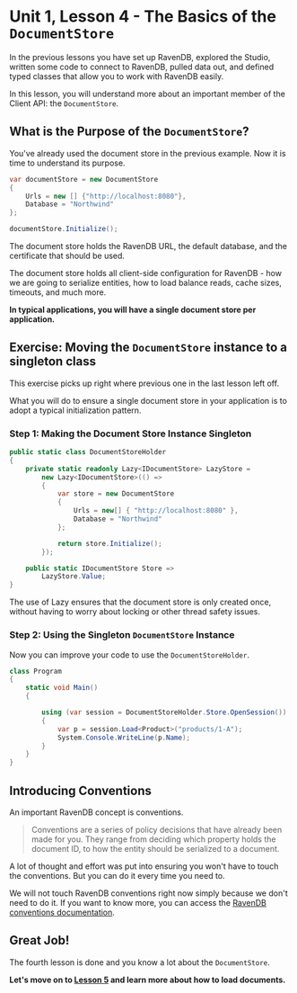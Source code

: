 # Unit 1, Lesson 4 - The Basics of the `DocumentStore`

In the previous lessons you have set up RavenDB, explored the Studio, written
some code to connect to RavenDB, pulled data out, and defined typed classes
that allow you to work with RavenDB easily.

In this lesson, you will understand more about an important member of the Client API:
the `DocumentStore`.

## What is the Purpose of the `DocumentStore`?

You've already used the document store in the previous example. Now it is time
to understand its purpose.

````csharp
var documentStore = new DocumentStore
{ 
    Urls = new [] {"http://localhost:8080"},
    Database = "Northwind"
};

documentStore.Initialize();
````

The document store holds the RavenDB URL, the default database, and the certificate
that should be used.

The document store holds all client-side configuration for RavenDB - how we are
going to serialize entities, how to load balance reads, cache sizes, timeouts, 
and much more.

**In typical applications, you will have a single document store per application.**

## Exercise: Moving the `DocumentStore` instance to a singleton class

This exercise picks up right where previous one in the last lesson left off.

What you will do to ensure a single document store in your application is to adopt
a typical initialization pattern.

### Step 1: Making the Document Store Instance Singleton

```csharp
public static class DocumentStoreHolder
{
    private static readonly Lazy<IDocumentStore> LazyStore =
        new Lazy<IDocumentStore>(() =>
        {
            var store = new DocumentStore
            {
                Urls = new[] { "http://localhost:8080" },
                Database = "Northwind"
            };

            return store.Initialize();
        });

    public static IDocumentStore Store =>
        LazyStore.Value;
}
```
The use of Lazy ensures that the document store is only created once, without
having to worry about locking or other thread safety issues.

### Step 2: Using the Singleton `DocumentStore` Instance

Now you can improve your code to use the `DocumentStoreHolder`.

```csharp
class Program
{
    static void Main()
    {

        using (var session = DocumentStoreHolder.Store.OpenSession())
        {
            var p = session.Load<Product>("products/1-A");
            System.Console.WriteLine(p.Name);
        }
    }
}
```

## Introducing Conventions

An important RavenDB concept is conventions.

> Conventions are a series of policy decisions that have already been made for you.
> They range from deciding which property holds the document ID, to how the entity
> should be serialized to a document.

A lot of thought and effort was put into ensuring you won't have to touch
the conventions. But you can do it every time you need to.

We will not touch RavenDB conventions right now simply because we don't need
to do it. If you want to know more, you can access the [RavenDB conventions documentation](https://ravendb.net/docs/article-page/latest/csharp/client-api/configuration/conventions/what-are-conventions).

## Great Job! 

The fourth lesson is done and you know a lot about the `DocumentStore`.

**Let's move on to [Lesson 5](../lesson5/README.md) and learn more about how to load documents.**

